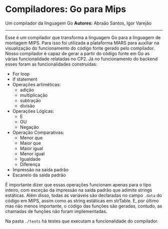 # Compiladores: Go para Mips
Um compilador da linguagem Go
**Autores:** Abraão Santos, Igor Varejão

---
Esse é um compilador que transforma a linguagem Go para a linguagem de montagem MIPS. Para isso foi utilizada
a plataforma MARS para auxiliar na visualização do funcionamento do código fonte gerado pelo compilador.
Nosso compilador é capaz de gerar a partir do código fonte em Go as várias funcionalidade relatadas no CP2. 
Já no funcionamento do backend esses foram as funcionalidades construídas:
+ For loop
+ If statement
+ Operações artiméticas:
  + adição
  + multiplicação
  + subtração
  + divisão
+ Operações Lógicas:
  + E
  + OU
  + Negação
+ Operação Comparativas:
  + Menor que
  + Maior que
  + Maior igual
  + Menor igual
  + Igualdade
  + Diferença
+ Impressão na saída padrão 
+ Escaneio da saída padrão


É importante dizer que essas operações funcionam apenas para o tipo inteiro, com exceção da impressão na saída padrão
que adimite strings estáticas.
Além disso, todas as variáveis são declaradas no campo `.data` do código em MIPS, assim como as string estáticas
em strTable. E, por último mas não menos importante, o código das funções são geradas, contudo, as chamadas de funções
não foram implementadas.

Na pasta `./tests` há testes que executam a funcionalidade do compilador.
